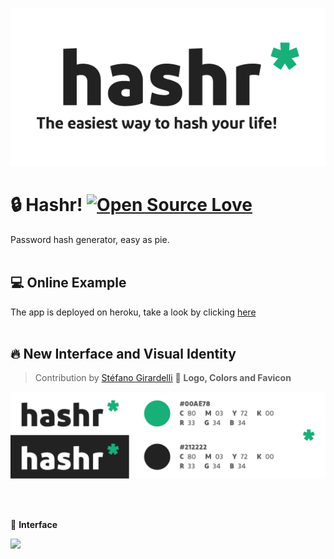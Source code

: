 <p align="center">
  <img src="https://raw.githubusercontent.com/stefanobg/hashr/master/assets/Hashr-Dark-slogan.png">
</p>

# 🔒 Hashr! [![Open Source Love](https://badges.frapsoft.com/os/v2/open-source.svg?v=103)](https://github.com/ellerbrock/open-source-badges/)
Password hash generator, easy as pie.
<br/><br/>

## 💻 Online Example 
The app is deployed on heroku, take a look by clicking [here](https://hashr-php.herokuapp.com/)
<br/><br/>

## 🔥 New Interface and Visual Identity
> Contribution by [Stéfano Girardelli](https://stefanobg.com)
🎨  **Logo, Colors and Favicon**
<p float="left">
  <img src="https://raw.githubusercontent.com/stefanobg/hashr/master/assets/Colors-Logo.png">
</p>
<br/><br/>

📱 **Interface**
<p float="left">
  <img src="https://raw.githubusercontent.com/stefanobg/hashr/master/assets/Interaction.gif">
</p>
<br/><br/>